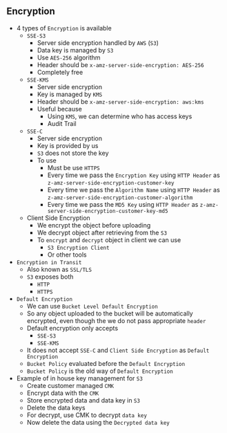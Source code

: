## Encryption

- 4 types of `Encryption` is available
  - `SSE-S3`
    - Server side encryption handled by `AWS` (`S3`)
    - Data key is managed by `S3`
    - Use `AES-256` algorithm
    - Header should be `x-amz-server-side-encryption: AES-256`
    - Completely free
  - `SSE-KMS`
    - Server side encryption
    - Key is managed by `KMS`
    - Header should be `x-amz-server-side-encryption: aws:kms`
    - Useful because
      - Using `KMS`, we can determine who has access keys
      - Audit Trail
  - `SSE-C`
    - Server side encryption
    - Key is provided by us
    - `S3` does not store the key
    - To use
      - Must be use `HTTPS`
      - Every time we pass the `Encryption Key` using `HTTP Header` as `z-amz-server-side-encryption-customer-key`
      - Every time we pass the `Algorithm Name` using `HTTP Header` as `z-amz-server-side-encryption-customer-algorithm`
      - Every time we pass the `MD5 Key` using `HTTP Header` as `z-amz-server-side-encryption-customer-key-md5`
  - Client Side Encryption
    - We encrypt the object before uploading
    - We decrypt object after retrieving from the `S3`
    - To `encrypt` and `decrypt` object in client we can use
      - `S3 Encryption Client`
      - Or other tools
- `Encryption in Transit`
  - Also known as `SSL/TLS`
  - `S3` exposes both
    - `HTTP`
    - `HTTPS`
- `Default Encryption`
  - We can use `Bucket Level Default Encryption`
  - So any object uploaded to the bucket will be automatically encrypted, even though the we do not pass appropriate `header`
  - Default encryption only accepts
    - `SSE-S3`
    - `SSE-KMS`
  - It does not accept `SSE-C` and `Client Side Encryption` as `Default Encryption`
  - `Bucket Policy` evaluated before the `Default Encryption`
  - `Bucket Policy` is the old way of `Default Encryption`
- Example of in house key management for `S3`
  - Create customer managed `CMK`
  - Encrypt data with the `CMK`
  - Store encrypted data and data key in `S3`
  - Delete the data keys
  - For decrypt, use CMK to decrypt `data key`
  - Now delete the data using the `Decrypted data key`
